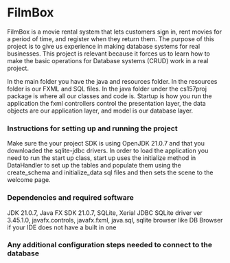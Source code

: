 # FilmBox
FilmBox is a movie rental system that lets customers sign in, rent movies for a period of time, and register when they return them. The purpose of this project is to give us experience in making database systems for real businesses. This project is relevant because it forces us to learn how to make the basic operations for Database systems (CRUD) work in a real project.

In the main folder you have the java and resources folder. In the resources folder is our FXML and SQL files. In the java folder under the cs157proj package is where all our classes and code is. Startup is how you run the application the fxml controllers control the presentation layer, the data objects are our application layer, and model is our database layer.

### Instructions for setting up and running the project
Make sure the your project SDK is using OpenJDK 21.0.7 and that you downloaded the sqlite-jdbc drivers. In order to load the application you need to run the start up class, start up uses the initialize method in DataHandler to set up the tables and populate them using the create_schema and initialize_data sql files and then sets the scene to the welcome page.
### Dependencies and required software
JDK 21.0.7, Java FX SDK 21.0.7, SQLite, Xerial JDBC SQLite driver ver 3.45.1.0, javafx.controls, javafx.fxml, java.sql, sqlite browser like DB Browser if your IDE does not have a built in one

### Any additional configuration steps needed to connect to the database